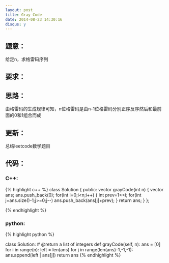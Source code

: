 ```yaml
---
layout: post
title: Gray Code
date: 2014-08-23 14:30:16
disqus: y
---
```


## 题意：
给定n，求格雷码序列

## 要求：


## 思路：
由格雷码的生成规律可知，n位格雷码是由n-1位格雷码分别正序反序然后和最前面的0和1组合而成

## 更新：
总结leetcode数学题目

## 代码：

### C++:

{% highlight c++ %}
class Solution {
public:
    vector<int> grayCode(int n) {
        vector<int> ans;
        ans.push_back(0);
        for(int i=0;i<n;i++)
        {
            int prev=1<<i;
            for(int j=ans.size()-1;j>=0;j--)
                ans.push_back(ans[j]+prev);
        }
        return ans;
    }
};


 {% endhighlight %}
### python:

{% highlight python %}

class Solution:
    # @return a list of integers
    def grayCode(self, n):
        ans = [0]
        for i in range(n):
            left = len(ans)
            for j in range(len(ans)-1,-1,-1):
                ans.append(left | ans[j])
        return ans
 {% endhighlight %}
